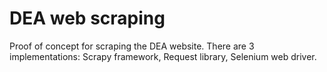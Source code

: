 # DEA web scraping

Proof of concept for scraping the DEA website. There are 3 implementations: Scrapy framework, Request library, Selenium web driver.